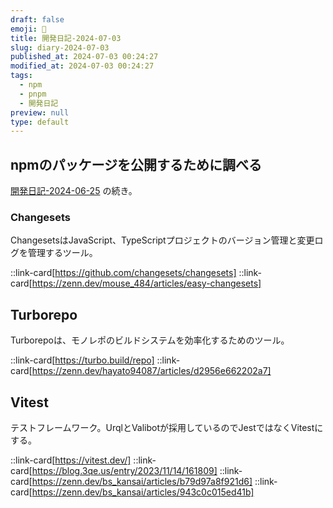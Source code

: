 ```yaml
---
draft: false
emoji: 🐌
title: 開発日記-2024-07-03
slug: diary-2024-07-03
published_at: 2024-07-03 00:24:27
modified_at: 2024-07-03 00:24:27
tags:
  - npm
  - pnpm
  - 開発日記
preview: null
type: default
---
```


## npmのパッケージを公開するために調べる

[開発日記-2024-06-25](2024-06-25-開発日記.md) の続き。

### Changesets

ChangesetsはJavaScript、TypeScriptプロジェクトのバージョン管理と変更ログを管理するツール。

::link-card[https://github.com/changesets/changesets]
::link-card[https://zenn.dev/mouse_484/articles/easy-changesets]

## Turborepo

Turborepoは、モノレポのビルドシステムを効率化するためのツール。

::link-card[https://turbo.build/repo]
::link-card[https://zenn.dev/hayato94087/articles/d2956e662202a7]

## Vitest

テストフレームワーク。UrqlとValibotが採用しているのでJestではなくVitestにする。

::link-card[https://vitest.dev/]
::link-card[https://blog.3qe.us/entry/2023/11/14/161809]
::link-card[https://zenn.dev/bs_kansai/articles/b79d97a8f921d6]
::link-card[https://zenn.dev/bs_kansai/articles/943c0c015ed41b]

